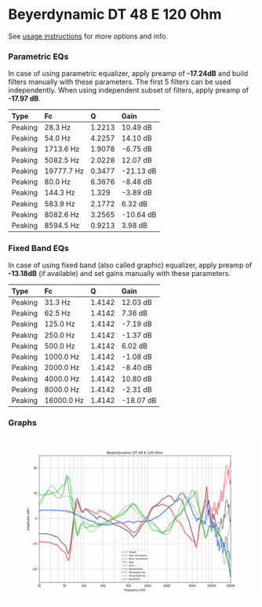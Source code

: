 # Beyerdynamic DT 48 E 120 Ohm
See [usage instructions](https://github.com/jaakkopasanen/AutoEq#usage) for more options and info.

### Parametric EQs
In case of using parametric equalizer, apply preamp of **-17.24dB** and build filters manually
with these parameters. The first 5 filters can be used independently.
When using independent subset of filters, apply preamp of **-17.97 dB**.

| Type    | Fc         |      Q | Gain      |
|:--------|:-----------|:-------|:----------|
| Peaking | 28.3 Hz    | 1.2213 | 10.49 dB  |
| Peaking | 54.0 Hz    | 4.2257 | 14.10 dB  |
| Peaking | 1713.6 Hz  | 1.9078 | -6.75 dB  |
| Peaking | 5082.5 Hz  | 2.0228 | 12.07 dB  |
| Peaking | 19777.7 Hz | 0.3477 | -21.13 dB |
| Peaking | 80.0 Hz    | 6.3676 | -8.48 dB  |
| Peaking | 144.3 Hz   | 1.329  | -3.89 dB  |
| Peaking | 583.9 Hz   | 2.1772 | 6.32 dB   |
| Peaking | 8082.6 Hz  | 3.2565 | -10.64 dB |
| Peaking | 8594.5 Hz  | 0.9213 | 3.98 dB   |

### Fixed Band EQs
In case of using fixed band (also called graphic) equalizer, apply preamp of **-13.18dB**
(if available) and set gains manually with these parameters.

| Type    | Fc         |      Q | Gain      |
|:--------|:-----------|:-------|:----------|
| Peaking | 31.3 Hz    | 1.4142 | 12.03 dB  |
| Peaking | 62.5 Hz    | 1.4142 | 7.36 dB   |
| Peaking | 125.0 Hz   | 1.4142 | -7.19 dB  |
| Peaking | 250.0 Hz   | 1.4142 | -1.37 dB  |
| Peaking | 500.0 Hz   | 1.4142 | 6.02 dB   |
| Peaking | 1000.0 Hz  | 1.4142 | -1.08 dB  |
| Peaking | 2000.0 Hz  | 1.4142 | -8.40 dB  |
| Peaking | 4000.0 Hz  | 1.4142 | 10.80 dB  |
| Peaking | 8000.0 Hz  | 1.4142 | -2.31 dB  |
| Peaking | 16000.0 Hz | 1.4142 | -18.07 dB |

### Graphs
![](./Beyerdynamic%20DT%2048%20E%20120%20Ohm.png)